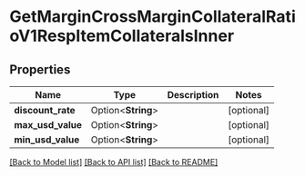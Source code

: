 # GetMarginCrossMarginCollateralRatioV1RespItemCollateralsInner

## Properties

Name | Type | Description | Notes
------------ | ------------- | ------------- | -------------
**discount_rate** | Option<**String**> |  | [optional]
**max_usd_value** | Option<**String**> |  | [optional]
**min_usd_value** | Option<**String**> |  | [optional]

[[Back to Model list]](../README.md#documentation-for-models) [[Back to API list]](../README.md#documentation-for-api-endpoints) [[Back to README]](../README.md)


